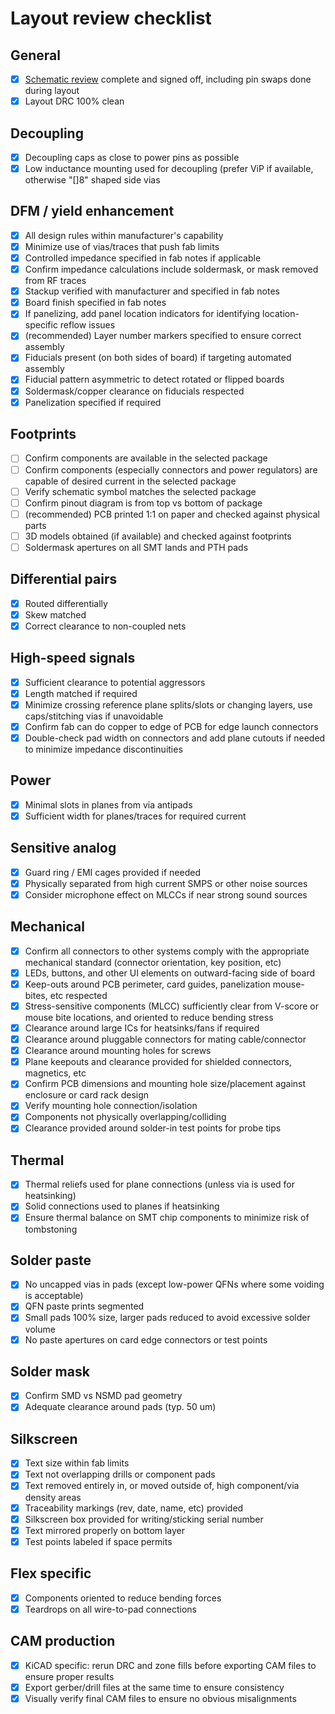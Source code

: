 # Layout review checklist

## General

* [x] [Schematic review](schematic-checklist.md) complete and signed off, including pin swaps done during layout
* [x] Layout DRC 100% clean

## Decoupling

* [x] Decoupling caps as close to power pins as possible
* [x] Low inductance mounting used for decoupling (prefer ViP if available, otherwise "[]8" shaped side vias

## DFM / yield enhancement

* [x] All design rules within manufacturer's capability
* [x] Minimize use of vias/traces that push fab limits
* [x] Controlled impedance specified in fab notes if applicable
* [x] Confirm impedance calculations include soldermask, or mask removed from RF traces
* [x] Stackup verified with manufacturer and specified in fab notes
* [x] Board finish specified in fab notes
* [x] If panelizing, add panel location indicators for identifying location-specific reflow issues
* [x] (recommended) Layer number markers specified to ensure correct assembly
* [x] Fiducials present (on both sides of board) if targeting automated assembly
* [x] Fiducial pattern asymmetric to detect rotated or flipped boards
* [x] Soldermask/copper clearance on fiducials respected
* [x] Panelization specified if required

## Footprints

* [ ] Confirm components are available in the selected package
* [ ] Confirm components (especially connectors and power regulators) are capable of desired current in the selected package
* [ ] Verify schematic symbol matches the selected package
* [ ] Confirm pinout diagram is from top vs bottom of package
* [ ] (recommended) PCB printed 1:1 on paper and checked against physical parts
* [ ] 3D models obtained (if available) and checked against footprints
* [ ] Soldermask apertures on all SMT lands and PTH pads

## Differential pairs
* [x] Routed differentially
* [x] Skew matched
* [x] Correct clearance to non-coupled nets

## High-speed signals

* [x] Sufficient clearance to potential aggressors
* [x] Length matched if required
* [x] Minimize crossing reference plane splits/slots or changing layers, use caps/stitching vias if unavoidable
* [x] Confirm fab can do copper to edge of PCB for edge launch connectors
* [x] Double-check pad width on connectors and add plane cutouts if needed to minimize impedance discontinuities

## Power
* [x] Minimal slots in planes from via antipads
* [x] Sufficient width for planes/traces for required current

## Sensitive analog
* [x] Guard ring / EMI cages provided if needed
* [x] Physically separated from high current SMPS or other noise sources
* [x] Consider microphone effect on MLCCs if near strong sound sources

## Mechanical
* [x] Confirm all connectors to other systems comply with the appropriate mechanical standard (connector orientation, key position, etc)
* [x] LEDs, buttons, and other UI elements on outward-facing side of board
* [x] Keep-outs around PCB perimeter, card guides, panelization mouse-bites, etc respected
* [x] Stress-sensitive components (MLCC) sufficiently clear from V-score or mouse bite locations, and oriented to reduce
bending stress
* [x] Clearance around large ICs for heatsinks/fans if required
* [x] Clearance around pluggable connectors for mating cable/connector
* [x] Clearance around mounting holes for screws
* [x] Plane keepouts and clearance provided for shielded connectors, magnetics, etc
* [x] Confirm PCB dimensions and mounting hole size/placement against enclosure or card rack design
* [x] Verify mounting hole connection/isolation
* [x] Components not physically overlapping/colliding
* [x] Clearance provided around solder-in test points for probe tips

## Thermal

* [x] Thermal reliefs used for plane connections (unless via is used for heatsinking)
* [x] Solid connections used to planes if heatsinking
* [x] Ensure thermal balance on SMT chip components to minimize risk of tombstoning

## Solder paste

* [x] No uncapped vias in pads (except low-power QFNs where some voiding is acceptable)
* [x] QFN paste prints segmented
* [x] Small pads 100% size, larger pads reduced to avoid excessive solder volume
* [x] No paste apertures on card edge connectors or test points

## Solder mask

* [x] Confirm SMD vs NSMD pad geometry
* [x] Adequate clearance around pads (typ. 50 um)

## Silkscreen

* [x] Text size within fab limits
* [x] Text not overlapping drills or component pads
* [x] Text removed entirely in, or moved outside of, high component/via density areas
* [x] Traceability markings (rev, date, name, etc) provided
* [x] Silkscreen box provided for writing/sticking serial number
* [x] Text mirrored properly on bottom layer
* [x] Test points labeled if space permits

## Flex specific
* [x] Components oriented to reduce bending forces
* [x] Teardrops on all wire-to-pad connections

## CAM production
* [x] KiCAD specific: rerun DRC and zone fills before exporting CAM files to ensure proper results
* [x] Export gerber/drill files at the same time to ensure consistency
* [x] Visually verify final CAM files to ensure no obvious misalignments
